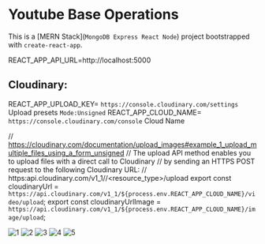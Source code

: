 # Youtube Base Operations

This is a [MERN Stack](`MongoDB Express React Node`) project bootstrapped with `create-react-app`.

REACT_APP_API_URL=http://localhost:5000
## Cloudinary:
REACT_APP_UPLOAD_KEY= `https://console.cloudinary.com/settings` Upload presets `Mode:Unsigned`
REACT_APP_CLOUD_NAME= `https://console.cloudinary.com/console` Cloud Name

// https://cloudinary.com/documentation/upload_images#example_1_upload_multiple_files_using_a_form_unsigned
// The upload API method enables you to upload files with a direct call to Cloudinary
// by sending an HTTPS POST request to the following Cloudinary URL:
// https:api.cloudinary.com/v1_1/<cloud name>/<resource_type>/upload
export const cloudinaryUrl = `https://api.cloudinary.com/v1_1/${process.env.REACT_APP_CLOUD_NAME}/video/upload`;
export const cloudinaryUrlImage = `https://api.cloudinary.com/v1_1/${process.env.REACT_APP_CLOUD_NAME}/image/upload`;

![1](https://github.com/nikitenko1/uh6-tailwind-mern-youtube/assets/20661870/d2ad3a3f-45aa-4c9d-a41c-29173572e1dc)
![2](https://github.com/nikitenko1/uh6-tailwind-mern-youtube/assets/20661870/72f3debf-5e9c-40b4-88e0-3b4c50ecca74)
![3](https://github.com/nikitenko1/uh6-tailwind-mern-youtube/assets/20661870/f520ea85-4a09-404e-a5fa-e4e21f59517f)
![4](https://github.com/nikitenko1/uh6-tailwind-mern-youtube/assets/20661870/bde40abe-ecee-4668-b4c5-3d6be9b97fab)
![5](https://github.com/nikitenko1/uh6-tailwind-mern-youtube/assets/20661870/60012026-36c9-47ce-85e7-c9f16c035859)
